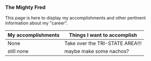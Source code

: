 ### The Mighty Fred

This page is here to display my accomplishments and other pertinent information about my "career".

My accomplishments | Things I want to accomplish
-------------------|----------------------------
None               | Take over the TRI-STATE AREA!!!
still none         | maybe make some nachos?

